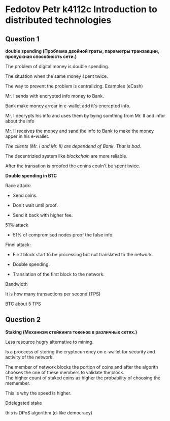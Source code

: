 # Fedotov Petr k4112c Introduction to distributed technologies

## Question 1

**double spending (Проблема двойной траты, параметры транзакции, пропускная способность сети.)**

The problem of digital money is double spending.

The situation when the same money spent twice.

The way to prevent the problem is centralizing. Examples (eCash)

Mr. I sends with encrypted info money to Bank.

Bank make money arrear in e-wallet add it's encrepted info.

Mr. I decrypts his info and uses them by bying somthing from Mr. II and infor about the info

Mr. II receives the money and sand the info to Bank to make the money apper in his e-wallet.


*The clients (Mr. I and Mr. II) are dependend of Bank. That is bad.*


The decentrizied system like *blockchain* are more reliable.

After the transation is proofed the conins couln't be spent twice.


**Double spending in BTC**

Race attack:

- Send coins.

- Don't wait until proof.

- Send it back with higher fee.

51% attack

- 51% of compromised nodes proof the false info.

Finni attack:

- First block start to be processing but not translated to the network.

- Double spending.

- Translation of the first block to the network.

Bandwidth

It is how many transactions per second (TPS)

BTC about 5 TPS

## Question 2

**Staking (Механизм стейкинга токенов в различных сетях.)**

Less resource hugry alternative to mining.

Is a proccess of storing the cryptocurrency on e-wallet for security and activity of the network.

The member of network blocks the portion of coins and after the algorith chooses the one of these members to validate the block.  
The higher count of staked coins as higher the probability of choosing the memember.

This is why the speed is higher.

Ddelegated stake

this is DPoS algorithm (d-like democracy)
